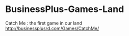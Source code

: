 # BusinessPlus-Games-Land
Catch Me : the first game in our land 
http://businessplusrd.com/Games/CatchMe/
